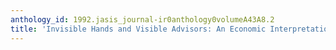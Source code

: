 ```yaml
---
anthology_id: 1992.jasis_journal-ir0anthology0volumeA43A8.2
title: 'Invisible Hands and Visible Advisors: An Economic Interpretation of Standardization'
---
```

